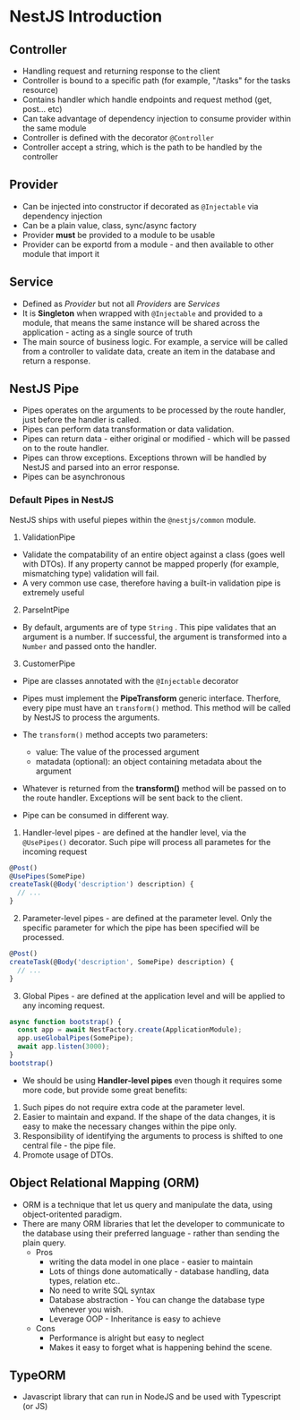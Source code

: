 # NestJS Introduction

## Controller

* Handling request and returning response to the client
* Controller is bound to a specific path (for example, "/tasks" for the tasks resource)
* Contains handler which handle endpoints and request method (get, post... etc)
* Can take advantage of dependency injection to consume provider within the same module
* Controller is defined with the decorator `@Controller` 
* Controller accept a string, which is the path to be handled by the controller

## Provider

* Can be injected into constructor if decorated as `@Injectable` via dependency injection
* Can be a plain value, class, sync/async factory
* Provider **must** be provided to a module to be usable
* Provider can be exportd from a module - and then available to other module that import it

## Service

* Defined as *Provider* but not all *Providers* are *Services*
* It is **Singleton** when wrapped with `@Injectable` and provided to a module, that means the same instance will be shared across the application - acting as a single source of truth
* The main source of business logic. For example, a service will be called from  a controller to validate data, create an item in the database and return a response.

## NestJS Pipe

* Pipes operates on the arguments to be processed by the route handler, just before the handler is called.
* Pipes can perform data transformation or data validation.
* Pipes can return data - either original or modified - which will be passed on to the route handler.
* Pipes can throw exceptions. Exceptions thrown will be handled by NestJS and parsed into an error response.
* Pipes can be asynchronous

### Default Pipes in NestJS

NestJS ships with useful piepes within the `@nestjs/common` module.

1. ValidationPipe
* Validate the compatability of an entire object against a class (goes well with DTOs). If any property cannot be mapped properly (for example, mismatching type) validation will fail.
* A very common use case, therefore having a built-in validation pipe is extremely useful

2. ParseIntPipe
* By default, arguments are of type `String` . This pipe validates that an argument is a number. If successful, the argument is transformed into a `Number` and passed onto the handler.

3. CustomerPipe
* Pipe are classes annotated with the `@Injectable` decorator
* Pipes must implement the **PipeTransform** generic interface. Therfore, every pipe must have an `transform()` method. This method will be called by NestJS to process the arguments.
* The `transform()` method accepts two parameters:
  + value: The value of the processed argument
  + matadata (optional): an object containing metadata about the argument
* Whatever is returned from the **transform()** method will be passed on to the route handler. Exceptions will be sent back to the client.

* Pipe can be consumed in different way.
1. Handler-level pipes - are defined at the handler level, via the `@UsePipes()` decorator. Such pipe will process all parametes for the incoming request
``` javascript
@Post()
@UsePipes(SomePipe)
createTask(@Body('description') description) {
  // ...
}
```
2. Parameter-level pipes - are defined at the parameter level. Only the specific parameter for which the pipe has been specified will be processed.
``` javascript
@Post()
createTask(@Body('description', SomePipe) description) {
  // ...
}
```

3. Global Pipes - are defined at the application level and will be applied to any incoming request.
``` javascript
async function bootstrap() {
  const app = await NestFactory.create(ApplicationModule);
  app.useGlobalPipes(SomePipe);
  await app.listen(3000);
}
bootstrap()
```
* We should be using **Handler-level pipes** even though it requires some more code, but provide some great benefits:
1. Such pipes do not require extra code at the parameter level.
2. Easier to maintain and expand. If the shape of the data changes, it is easy to make the necessary changes within the pipe only.
3. Responsibility of identifying the arguments to process is shifted to one central file - the pipe file.
4. Promote usage of DTOs.

## Object Relational Mapping (ORM)
* ORM is a technique that let us query and manipulate the data, using object-oritented paradigm.
* There are many ORM libraries that let the developer to communicate to the database using their preferred language - rather than sending the plain query. 
  * Pros
    * writing the data model in one place - easier to maintain
    * Lots of things done automatically - database handling, data types, relation etc..
    * No need to write SQL syntax
    * Database abstraction - You can change the database type whenever you wish.
    * Leverage OOP - Inheritance is easy to achieve
  * Cons
    * Performance is alright but easy to neglect
    * Makes it easy to forget what is happening behind the scene.

## TypeORM
* Javascript library that can run in NodeJS and be used with Typescript (or JS)


